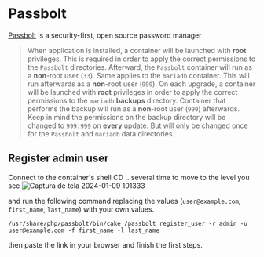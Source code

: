 # Passbolt

[Passbolt](https://www.passbolt.com) is a security-first, open source password manager

> When application is installed, a container will be launched with **root** privileges.
> This is required in order to apply the correct permissions to the `Passbolt` directories.
> Afterward, the `Passbolt` container will run as a **non**-root user (`33`).
> Same applies to the `mariadb` container. This will run afterwards as a **non**-root user (`999`).
> On each upgrade, a container will be launched with **root** privileges in order to apply the correct
> permissions to the `mariadb` **backups** directory. Container that performs the backup will run as a **non**-root user (`999`) afterwards.
> Keep in mind the permissions on the backup directory will be changed to `999:999` on **every** update.
> But will only be changed once for the `Passbolt` and `mariadb` data directories.

## Register admin user

Connect to the container's shell
CD ..  several time to move to the level you see 
![Captura de tela 2024-01-09 101333](https://github.com/user-attachments/assets/f981750f-5fb9-405c-a1c2-73130436d058)

and run the following command replacing the
values (`user@example.com`, `first_name`, `last_name`) with your own values.

```shell
/usr/share/php/passbolt/bin/cake /passbolt register_user -r admin -u user@example.com -f first_name -l last_name
```
then paste the link in your browser and finish the first steps.
